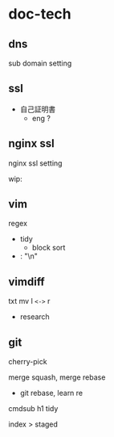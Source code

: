 
# doc-tech


## dns

sub domain setting


## ssl

- 自己証明書
  - eng ?


## nginx ssl

nginx ssl setting

wip:


## vim

regex
- tidy
  - block sort
- <cr> : "\n"


## vimdiff

txt mv l `<->` r
- research


## git

cherry-pick


merge squash, merge rebase
- git rebase, learn re


cmdsub h1 tidy


index > staged



